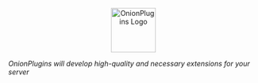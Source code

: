 <p align="center"><img src="https://i.imgur.com/Fl9b8jf.png" alt="OnionPlugins Logo" width=90px height=90px /></p>
<i>OnionPlugins will develop high-quality and necessary extensions for your server</i>
